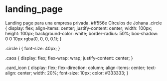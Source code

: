 # landing_page
Landing page para una empresa privada.
#ff556e
CIrculos de Johana
.circle {
    display: flex;
    align-items: center;
    justify-content: center;
    width: 100px;
    height: 100px;
    background-color: white;
    border-radius: 50%;
    box-shadow: 0 0 10px rgba(0, 0, 0, 0.1);
  }

  .circle i {
    font-size: 40px; 
  }

  .caos {
    display: flex;
    flex-wrap: wrap;
    justify-content: center;
}

  .card_icon {
    display: flex;
    flex-direction: column;
    align-items: center;
    text-align: center;
    width: 20%;
    font-size: 10px;
    color: #333333;
  }